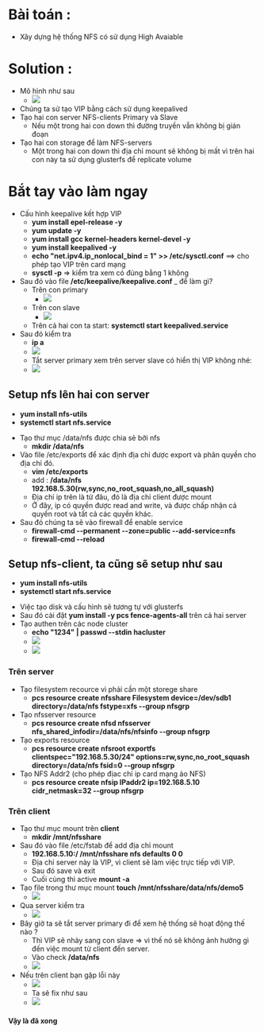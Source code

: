 # Bài toán :
- Xây dựng hệ thống NFS có sử dụng High Avaiable
# Solution : 
- Mô hình như sau
  + <img src="https://i.imgur.com/f3k6dAX.jpg">
- Chúng ta sử tạo VIP bằng cách sử dụng keepalived
- Tạo hai con server NFS-clients Primary và Slave
  + Nếu một trong hai con down thì đường truyền vẫn không bị gián đoạn
- Tạo hai con storage để làm NFS-servers
  + Một trong hai con down thì địa chỉ mount sẽ không bị mất vì trên hai con này ta sử dụng glusterfs để replicate volume
# Bắt tay vào làm ngay
- Cấu hình keepalive kết hợp VIP
  + **yum install epel-release -y**
  + **yum update -y**
  + **yum install gcc kernel-headers kernel-devel -y**
  + **yum install keepalived -y**
  + **echo "net.ipv4.ip_nonlocal_bind = 1" >> /etc/sysctl.conf** ==> cho phép tạo VIP trên card mạng
  + **sysctl -p** => kiểm tra xem có đúng bằng 1 không
- Sau đó vào file **/etc/keepalive/keepalive.conf** _ để làm gì?
  + Trên con primary
    + <img src="https://i.imgur.com/4bfOfsk.png">
  + Trên con slave 
    + <img src="https://i.imgur.com/NQ2A1ay.png">
  + Trên cả hai con ta start: **systemctl start keepalived.service**
- Sau đó kiểm tra
  + **ip a**
  + <img src="https://i.imgur.com/K0omq1y.png">
  + Tắt server primary xem trên server slave có hiển thị VIP không nhé:
  + <img src="https://i.imgur.com/YEIejF4.png">
 ## Setup nfs lên hai con server
  + **yum install nfs-utils**
  + **systemctl start nfs.service**
- Tạo thư mục /data/nfs được chia sẻ bởi nfs
  + **mkdir /data/nfs**
- Vào file /etc/exports để xác định địa chỉ được export và phân quyền cho địa chỉ đó.
  + **vim /etc/exports**
  + add : **/data/nfs            192.168.5.30(rw,sync,no_root_squash,no_all_squash)**
  + Địa chỉ ip trên là từ đâu, đó là địa chỉ client được mount
  + Ở đây, ip có quyền được read and write, và được chấp nhận cả quyền root và tất cả các quyền khác.
- Sau đó chúng ta sẽ vào firewall để enable service
  + **firewall-cmd --permanent --zone=public --add-service=nfs**
  + **firewall-cmd --reload**
## Setup nfs-client, ta cũng sẽ setup như sau
  + **yum install nfs-utils**
  + **systemctl start nfs.service**
- Việc tạo disk và cấu hình sẽ tương tự với glusterfs
- Sau đó cài đặt **yum install -y pcs fence-agents-all** trên cả hai server
- Tạo authen trên các node cluster
  + **echo "1234" | passwd --stdin hacluster**
  + <img src="https://i.imgur.com/HnuDdv9.png">
  + <img src="https://i.imgur.com/fzZzx4y.png">
### Trên server
- Tạo filesystem recource vì phải cần một storege share
  + **pcs resource create nfsshare Filesystem device=/dev/sdb1  directory=/data/nfs fstype=xfs --group nfsgrp**
- Tạo nfsserver resource
  + **pcs resource create nfsd nfsserver nfs_shared_infodir=/data/nfs/nfsinfo --group nfsgrp**
- Tạo exports resource
  + **pcs resource create nfsroot exportfs clientspec="192.168.5.30/24" options=rw,sync,no_root_squash directory=/data/nfs fsid=0 --group nfsgrp**
- Tạo NFS Addr2 (cho phép địac chỉ ip card mạng ảo NFS)
  + **pcs resource create nfsip IPaddr2 ip=192.168.5.10 cidr_netmask=32 --group nfsgrp**
### Trên client

- Tạo thư mục mount trên **client**
  + **mkdir /mnt/nfsshare**
- Sau đó vào file /etc/fstab để add địa chỉ mount
  + **192.168.5.10:/    /mnt/nfsshare   nfs defaults 0 0**
  + Địa chỉ server này là VIP, vì client sẽ làm việc trực tiếp với VIP.
  + Sau đó save và exit
  + Cuối cùng thì active **mount -a**
- Tạo file trong thư mục mount **touch /mnt/nfsshare/data/nfs/demo5**
  + <img src="https://i.imgur.com/uZWjvxX.png">
- Qua server kiểm tra
  + <img src="https://i.imgur.com/R629JDm.png">
- Bây giờ ta sẽ tắt server primary đi để xem hệ thống sẽ hoạt động thế nào ?
  + Thì VIP sẽ nhảy sang con slave => vì thế nó sẽ không ảnh hưởng gì đến việc mount từ client đến server.
  + Vào check **/data/nfs**
  + <img src="https://i.imgur.com/lTtHYJA.png">
- Nếu trên client bạn gặp lỗi này
  + <img src="https://i.imgur.com/I60jyMv.png">
  + Ta sẽ fix như sau
  + <img src="https://i.imgur.com/HgquLcf.png">
#### Vậy là đã xong
